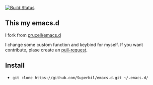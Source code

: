[![Build Status](https://travis-ci.org/Superbil/emacs.d.svg?branch=master)](https://travis-ci.org/superbil/emacs.d)

## This my emacs.d

I fork from [prucell/emacs.d](https://github.com/purcell/emacs.d)

I change some custom function and keybind for myself. If you want contribute,
plase create an [pull-request](https://github.com/Superbil/emacs.d/pulls).

## Install

+ `git clone https://github.com/Superbil/emacs.d.git ~/.emacs.d/`

